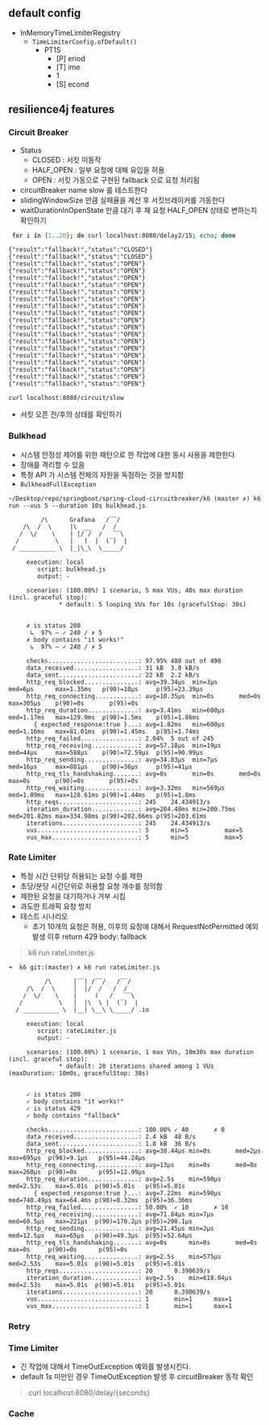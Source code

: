 ## default config
- InMemoryTimeLimiterRegistry
  - `TimeLimiterConfig.ofDefault()`
    - PT1S
      - [P] eriod
      - [T] ime
      - 1 
      - [S] econd


## resilience4j features

### Circuit Breaker
- Status
  - CLOSED : 서킷 미동작
  - HALF_OPEN : 일부 요청에 대해 유입을 허용
  - OPEN : 서킷 가동으로 구현된 fallback 으로 요청 처리됨
- circuitBreaker name slow 를 테스트한다
- slidingWindowSize 만큼 실패율을 계산 후 서킷브레이커를 가동한다
- waitDurationInOpenState 만큼 대기 후 재 요청 HALF_OPEN 상태로 변하는지 확인하기
```sh
 for i in {1..20}; do curl localhost:8080/delay2/15; echo; done
```
```text
{"result":"fallback!","status":"CLOSED"}
{"result":"fallback!","status":"CLOSED"}
{"result":"fallback!","status":"OPEN"}
{"result":"fallback!","status":"OPEN"}
{"result":"fallback!","status":"OPEN"}
{"result":"fallback!","status":"OPEN"}
{"result":"fallback!","status":"OPEN"}
{"result":"fallback!","status":"OPEN"}
{"result":"fallback!","status":"OPEN"}
{"result":"fallback!","status":"OPEN"}
{"result":"fallback!","status":"OPEN"}
{"result":"fallback!","status":"OPEN"}
{"result":"fallback!","status":"OPEN"}
{"result":"fallback!","status":"OPEN"}
{"result":"fallback!","status":"OPEN"}
{"result":"fallback!","status":"OPEN"}
{"result":"fallback!","status":"OPEN"}
{"result":"fallback!","status":"OPEN"}
{"result":"fallback!","status":"OPEN"}
{"result":"fallback!","status":"OPEN"}
```

```sh
curl localhost:8080/circuit/slow
```
- 서킷 오픈 전/후의 상태를 확인하기 

### Bulkhead
- 시스템 안정성 제어를 위한 패턴으로 한 작업에 대한 동시 사용을 제한한다
- 장애를 격리할 수 있음
- 특정 API 가 시스템 전체의 자원을 독점하는 것을 방지함
- `BulkheadFullException`
```text
~/Desktop/repo/springboot/spring-cloud-circuitbreaker/k6 (master ✗) k6 run --vus 5 --duration 10s bulkhead.js

         /\      Grafana   /‾‾/
    /\  /  \     |\  __   /  /
   /  \/    \    | |/ /  /   ‾‾\
  /          \   |   (  |  (‾)  |
 / __________ \  |_|\_\  \_____/

     execution: local
        script: bulkhead.js
        output: -

     scenarios: (100.00%) 1 scenario, 5 max VUs, 40s max duration (incl. graceful stop):
              * default: 5 looping VUs for 10s (gracefulStop: 30s)


     ✗ is status 200
      ↳  97% — ✓ 240 / ✗ 5
     ✗ body contains "it works!"
      ↳  97% — ✓ 240 / ✗ 5

     checks.........................: 97.95% 480 out of 490
     data_received..................: 31 kB  3.0 kB/s
     data_sent......................: 22 kB  2.2 kB/s
     http_req_blocked...............: avg=39.34µs  min=3µs      med=6µs      max=1.35ms   p(90)=10µs     p(95)=23.39µs
     http_req_connecting............: avg=10.35µs  min=0s       med=0s       max=305µs    p(90)=0s       p(95)=0s
     http_req_duration..............: avg=3.41ms   min=600µs    med=1.17ms   max=129.9ms  p(90)=1.5ms    p(95)=1.86ms
       { expected_response:true }...: avg=1.82ms   min=600µs    med=1.16ms   max=81.01ms  p(90)=1.45ms   p(95)=1.74ms
     http_req_failed................: 2.04%  5 out of 245
     http_req_receiving.............: avg=57.18µs  min=19µs     med=44µs     max=588µs    p(90)=72.59µs  p(95)=90.99µs
     http_req_sending...............: avg=34.83µs  min=7µs      med=16µs     max=881µs    p(90)=36µs     p(95)=41µs
     http_req_tls_handshaking.......: avg=0s       min=0s       med=0s       max=0s       p(90)=0s       p(95)=0s
     http_req_waiting...............: avg=3.32ms   min=569µs    med=1.09ms   max=128.61ms p(90)=1.44ms   p(95)=1.8ms
     http_reqs......................: 245    24.434913/s
     iteration_duration.............: avg=204.48ms min=200.75ms med=201.82ms max=334.98ms p(90)=202.66ms p(95)=203.61ms
     iterations.....................: 245    24.434913/s
     vus............................: 5      min=5          max=5
     vus_max........................: 5      min=5          max=5
```
### Rate Limiter
- 특정 시간 단위당 허용되는 요청 수를 제한
- 초당/분당 시간단위로 허용할 요청 개수를 정의함 
- 제한된 요청을 대기하거나 거부 시킴
- 과도한 트래픽 요청 방지
- 테스트 시나리오
  - 초기 10개의 요청은 허용, 이후의 요청에 대해서 RequestNotPermitted 예외 발생 이후 return  429 body: fallback 
> k6 run rateLimiter.js
```text
➜  k6 git:(master) ✗ k6 run rateLimiter.js

          /\      |‾‾| /‾‾/   /‾‾/
     /\  /  \     |  |/  /   /  /
    /  \/    \    |     (   /   ‾‾\
   /          \   |  |\  \ |  (‾)  |
  / __________ \  |__| \__\ \_____/ .io

     execution: local
        script: rateLimiter.js
        output: -

     scenarios: (100.00%) 1 scenario, 1 max VUs, 10m30s max duration (incl. graceful stop):
              * default: 20 iterations shared among 1 VUs (maxDuration: 10m0s, gracefulStop: 30s)


     ✓ is status 200
     ✓ body contains "it works!"
     ✓ is status 429
     ✓ body contains "fallback"

     checks.........................: 100.00% ✓ 40       ✗ 0
     data_received..................: 2.4 kB  48 B/s
     data_sent......................: 1.8 kB  36 B/s
     http_req_blocked...............: avg=38.44µs min=0s       med=2µs      max=695µs  p(90)=9.1µs   p(95)=44.24µs
     http_req_connecting............: avg=13µs    min=0s       med=0s       max=260µs  p(90)=0s      p(95)=12.99µs
     http_req_duration..............: avg=2.5s    min=590µs    med=2.53s    max=5.01s  p(90)=5.01s   p(95)=5.01s
       { expected_response:true }...: avg=7.22ms  min=590µs    med=740.49µs max=64.4ms p(90)=8.32ms  p(95)=36.36ms
     http_req_failed................: 50.00%  ✓ 10       ✗ 10
     http_req_receiving.............: avg=71.84µs min=7µs      med=60.5µs   max=221µs  p(90)=170.2µs p(95)=200.1µs
     http_req_sending...............: avg=21.45µs min=2µs      med=12.5µs   max=65µs   p(90)=49.3µs  p(95)=52.64µs
     http_req_tls_handshaking.......: avg=0s      min=0s       med=0s       max=0s     p(90)=0s      p(95)=0s
     http_req_waiting...............: avg=2.5s    min=575µs    med=2.53s    max=5.01s  p(90)=5.01s   p(95)=5.01s
     http_reqs......................: 20      0.398639/s
     iteration_duration.............: avg=2.5s    min=618.04µs med=2.53s    max=5.01s  p(90)=5.01s   p(95)=5.01s
     iterations.....................: 20      0.398639/s
     vus............................: 1       min=1      max=1
     vus_max........................: 1       min=1      max=1
```
### Retry

### Time Limiter
- 긴 작업에 대해서 TimeOutException 예외를 발생시킨다.
- default 1s 미만인 경우 TimeOutException 발생 후 circuitBreaker 동작 확인
> curl localhost:8080/delay/{seconds}
### Cache

